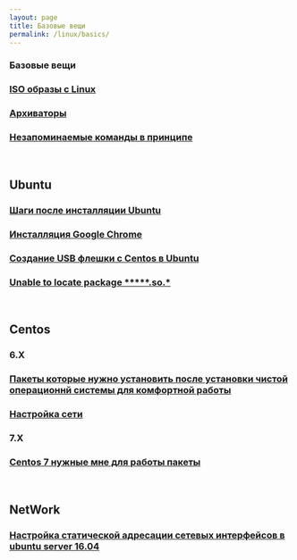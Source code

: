 ```yaml
---
layout: page
title: Базовые вещи
permalink: /linux/basics/
---
```


### Базовые вещи

### [ISO образы с Linux](/linux/basics/distrib/)

### [Архиваторы](/linux/basics/archives/)

### [Незапоминаемые команды в принципе](/linux/basics/commands/)


<br/>

## Ubuntu

### [Шаги после инсталляции Ubuntu](/linux/basics/ubuntu/steps-after-installation/)

### [Инсталляция Google Chrome](/linux/basics/ubuntu/chrome/)

### [Создание USB флешки с Centos в Ubuntu](/linux/basics/ubuntu/make-usb-flash/)

### [Unable to locate package *****.so.*](/linux/basics/ubuntu/Install-package-for-missing-libraries/)


<br/>

## Centos

### 6.X

### [Пакеты которые нужно установить после установки чистой операционнй системы для комфортной работы](/linux/basics/centos/6/steps-after-installation/)


### [Настройка сети](/linux/basics/centos/6/network-setup/)


### 7.X

### [Centos 7 нужные мне для работы пакеты](/linux/basics/centos/7/steps-after-installation/)



<br/>

## NetWork

### [Настройка статической адресации сетевых интерфейсов в ubuntu server 16.04](/linux/basics/ubuntu/static-networking/)
